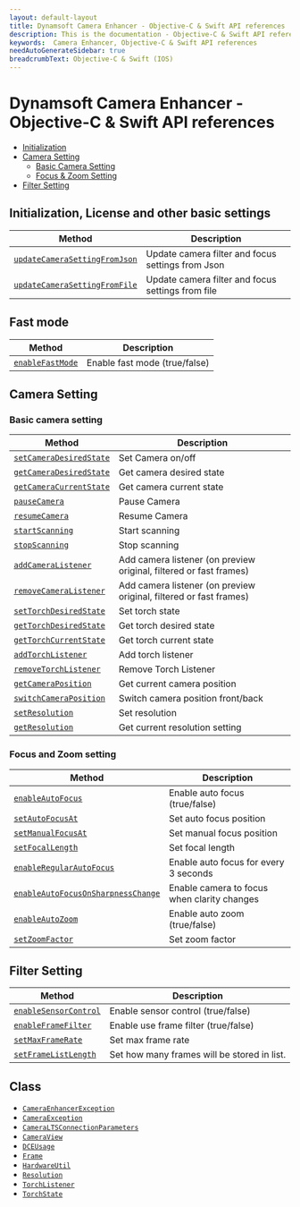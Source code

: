 ```yaml
---
layout: default-layout
title: Dynamsoft Camera Enhancer - Objective-C & Swift API references
description: This is the documentation - Objective-C & Swift API references page of Dynamsoft Camera Enhancer.
keywords:  Camera Enhancer, Objective-C & Swift API references
needAutoGenerateSidebar: true
breadcrumbText: Objective-C & Swift (IOS)
---
```


# Dynamsoft Camera Enhancer - Objective-C & Swift API references

- [Initialization](#Initialization-License-and-other-basic-settings)
- [Camera Setting](#Camera-Setting)
    - [Basic Camera Setting](#Basic-camera-setting)
    - [Focus & Zoom Setting](#Focus-and-Zoom-setting)
- [Filter Setting](#Filter-Setting)
## Initialization, License and other basic settings

| Method | Description |
|-----------------|---------------|
| [`updateCameraSettingFromJson`]({{site.ios-basic-setting}}basic-setting.html#updateCameraSettingFromJson) | Update camera filter and focus settings from Json |
| [`updateCameraSettingFromFile`]({{site.ios-basic-setting}}basic-setting.html#updateCameraSettingFromFile) | Update camera filter and focus settings from file |

## Fast mode

| Method | Description |
|-----------------|---------------|
| [`enableFastMode`]({{site.ios-basic-setting}}basic-setting.html#setFastmode) | Enable fast mode (true/false) |

## Camera Setting

### Basic camera setting

| Method | Description |
|-----------------|---------------|
| [`setCameraDesiredState`]({{site.ios-basic-setting}}basic-setting.html#getCameraCurrentState-getCameraDesireState-and-setCameraDesireState) | Set Camera on/off |
| [`getCameraDesiredState`]({{site.ios-basic-setting}}basic-setting.html#getCameraCurrentState-getCameraDesireState-and-setCameraDesireState) | Get camera desired state |
| [`getCameraCurrentState`]({{site.ios-basic-setting}}basic-setting.html#getCameraCurrentState-getCameraDesireState-and-setCameraDesireState) | Get camera current state |
| [`pauseCamera`]({{site.ios-basic-setting}}basic-setting.html#pauseCamera-and-resumeCamera) | Pause Camera |
| [`resumeCamera`]({{site.ios-basic-setting}}basic-setting.html#pauseCamera-and-resumeCamera) | Resume Camera |
| [`startScanning`]({{site.ios-basic-setting}}basic-setting.html#stopScanning-and-startScanning) | Start scanning |
| [`stopScanning`]({{site.ios-basic-setting}}basic-setting.html#stopScanning-and-startScanning) | Stop scanning |
| [`addCameraListener`]({{site.ios-basic-setting}}basic-setting.html#addCameraListener-and-removeCameraListener) | Add camera listener (on preview original, filtered or fast frames) | Add camera listener (on preview original, filtered or fast frames) |
| [`removeCameraListener`]({{site.ios-basic-setting}}basic-setting.html#addCameraListener-and-removeCameraListener) | Add camera listener (on preview original, filtered or fast frames) | Remove camera listener |
| [`setTorchDesiredState`]({{site.ios-basic-setting}}basic-setting.html#getTorchCurrentState-getTorchDesiredState-and-setTorchDesiredState) | Set torch state |
| [`getTorchDesiredState`]({{site.ios-basic-setting}}basic-setting.html#getTorchCurrentState-getTorchDesiredState-and-setTorchDesiredState) | Get torch desired state |
| [`getTorchCurrentState`]({{site.ios-basic-setting}}basic-setting.html#getTorchCurrentState-getTorchDesiredState-and-setTorchDesiredState) | Get torch current state |
| [`addTorchListener`]({{site.ios-basic-setting}}basic-setting.html#addTorchListener-and-removeTorchListener) | Add torch listener |
| [`removeTorchListener`]({{site.ios-basic-setting}}basic-setting.html#addTorchListener-and-removeTorchListener) | Remove Torch Listener |
| [`getCameraPosition`]({{site.ios-basic-setting}}basic-setting.html#getCameraPosition-and-switchCameraPosition) | Get current camera position |
| [`switchCameraPosition`]({{site.ios-basic-setting}}basic-setting.html#getCameraPosition-and-switchCameraPosition) | Switch camera position front/back |
| [`setResolution`]({{site.ios-basic-setting}}basic-setting.html#getResolution-and-setResolution) | Set resolution |
| [`getResolution`]({{site.ios-basic-setting}}basic-setting.html#getResolution-and-setResolution) | Get current resolution setting |

### Focus and Zoom setting

| Method | Description |
|-----------------|---------------|
| [`enableAutoFocus`]({{site.ios-zoom-setting}}zoom-focus.html#enableAutoFocus) | Enable auto focus (true/false) |
| [`setAutoFocusAt`]({{site.ios-zoom-setting}}zoom-focus.html#setAutoFocusPoint) | Set auto focus position |
| [`setManualFocusAt`]({{site.ios-zoom-setting}}zoom-focus.html#setManualFocusAt) | Set manual focus position |
| [`setFocalLength`]({{site.ios-zoom-setting}}zoom-focus.html#setFocalLength) | Set focal length |
| [`enableRegularAutoFocus`]({{site.ios-zoom-setting}}zoom-focus.html#enableRegularAutoFocus) | Enable auto focus for every 3 seconds |
| [`enableAutoFocusOnSharpnessChange`]({{site.ios-zoom-setting}}zoom-focus.html#enableAutoFocusOnSharpnessChange) | Enable camera to focus when clarity changes |
| [`enableAutoZoom`]({{site.ios-zoom-setting}}zoom-focus.html#enableAutoZoom) | Enable auto zoom (true/false) |
| [`setZoomFactor`]({{site.ios-zoom-setting}}zoom-focus.html#setZoomFactor) | Set zoom factor |

## Filter Setting

| Method | Description |
|-----------------|---------------|
| [`enableSensorControl`]({{site.ios-filter-setting}}filter.html#setSensorControl) | Enable sensor control (true/false) |
| [`enableFrameFilter`]({{site.ios-filter-setting}}filter.html#setUseFrameFilter) | Enable use frame filter (true/false) |
| [`setMaxFrameRate`]({{site.ios-filter-setting}}filter.html#setMaxFrameRate) | Set max frame rate |
| [`setFrameListLength`]({{site.ios-filter-setting}}filter.html#setFrameListLength) | Set how many frames will be stored in list. |

## Class

- [`CameraEnhancerException`]()
- [`CameraException`]()
- [`CameraLTSConnectionParameters`]()
- [`CameraView`]()
- [`DCEUsage`]()
- [`Frame`]()
- [`HardwareUtil`]()
- [`Resolution`]()
- [`TorchListener`]()
- [`TorchState`]()